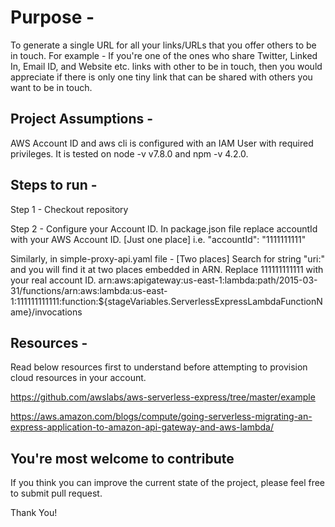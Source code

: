 # Purpose - #
To generate a single URL for all your links/URLs that you offer others to be in touch.
For example - 
If you're one of the ones who share Twitter, Linked In, Email ID, and Website etc. links with other to be in touch, then you would appreciate if there is only one tiny link that can be shared with others you want to be in touch.

## Project Assumptions - ##
AWS Account ID and aws cli is configured with an IAM User with required privileges.
It is tested on node -v v7.8.0 and npm -v 4.2.0.

## Steps to run - ##
Step 1 - Checkout repository

Step 2 - Configure your Account ID. 
In package.json file replace accountId with your AWS Account ID. [Just one place]
i.e. "accountId": "1111111111"

Similarly, in simple-proxy-api.yaml file - [Two places]
Search for string "uri:" and you will find it at two places embedded in ARN.
Replace 111111111111 with your real account ID.
arn:aws:apigateway:us-east-1:lambda:path/2015-03-31/functions/arn:aws:lambda:us-east-1:111111111111:function:${stageVariables.ServerlessExpressLambdaFunctionName}/invocations

## Resources - ##
Read below resources first to understand before attempting to provision cloud resources in your account.

https://github.com/awslabs/aws-serverless-express/tree/master/example

https://aws.amazon.com/blogs/compute/going-serverless-migrating-an-express-application-to-amazon-api-gateway-and-aws-lambda/


## You're most welcome to contribute ##
If you think you can improve the current state of the project, please feel free to submit pull request.

Thank You!